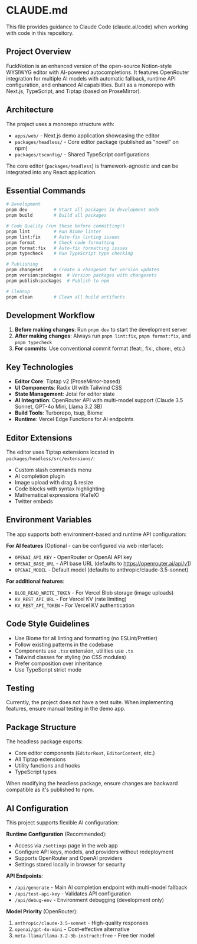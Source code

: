 # CLAUDE.md

This file provides guidance to Claude Code (claude.ai/code) when working with code in this repository.

## Project Overview

FuckNotion is an enhanced version of the open-source Notion-style WYSIWYG editor with AI-powered autocompletions. It features OpenRouter integration for multiple AI models with automatic fallback, runtime API configuration, and enhanced AI capabilities. Built as a monorepo with Next.js, TypeScript, and Tiptap (based on ProseMirror).

## Architecture

The project uses a monorepo structure with:
- `apps/web/` - Next.js demo application showcasing the editor
- `packages/headless/` - Core editor package (published as "novel" on npm)
- `packages/tsconfig/` - Shared TypeScript configurations

The core editor (`packages/headless`) is framework-agnostic and can be integrated into any React application.

## Essential Commands

```bash
# Development
pnpm dev          # Start all packages in development mode
pnpm build        # Build all packages

# Code Quality (run these before committing!)
pnpm lint         # Run Biome linter
pnpm lint:fix     # Auto-fix linting issues
pnpm format       # Check code formatting
pnpm format:fix   # Auto-fix formatting issues
pnpm typecheck    # Run TypeScript type checking

# Publishing
pnpm changeset    # Create a changeset for version updates
pnpm version:packages  # Version packages with changesets
pnpm publish:packages  # Publish to npm

# Cleanup
pnpm clean        # Clean all build artifacts
```

## Development Workflow

1. **Before making changes**: Run `pnpm dev` to start the development server
2. **After making changes**: Always run `pnpm lint:fix`, `pnpm format:fix`, and `pnpm typecheck`
3. **For commits**: Use conventional commit format (feat:, fix:, chore:, etc.)

## Key Technologies

- **Editor Core**: Tiptap v2 (ProseMirror-based)
- **UI Components**: Radix UI with Tailwind CSS
- **State Management**: Jotai for editor state
- **AI Integration**: OpenRouter API with multi-model support (Claude 3.5 Sonnet, GPT-4o Mini, Llama 3.2 3B)
- **Build Tools**: Turborepo, tsup, Biome
- **Runtime**: Vercel Edge Functions for AI endpoints

## Editor Extensions

The editor uses Tiptap extensions located in `packages/headless/src/extensions/`:
- Custom slash commands menu
- AI completion plugin
- Image upload with drag & resize
- Code blocks with syntax highlighting
- Mathematical expressions (KaTeX)
- Twitter embeds

## Environment Variables

The app supports both environment-based and runtime API configuration:

**For AI features** (Optional - can be configured via web interface):
- `OPENAI_API_KEY` - OpenRouter or OpenAI API key
- `OPENAI_BASE_URL` - API base URL (defaults to https://openrouter.ai/api/v1)
- `OPENAI_MODEL` - Default model (defaults to anthropic/claude-3.5-sonnet)

**For additional features**:
- `BLOB_READ_WRITE_TOKEN` - For Vercel Blob storage (image uploads)
- `KV_REST_API_URL` - For Vercel KV (rate limiting)
- `KV_REST_API_TOKEN` - For Vercel KV authentication

## Code Style Guidelines

- Use Biome for all linting and formatting (no ESLint/Prettier)
- Follow existing patterns in the codebase
- Components use `.tsx` extension, utilities use `.ts`
- Tailwind classes for styling (no CSS modules)
- Prefer composition over inheritance
- Use TypeScript strict mode

## Testing

Currently, the project does not have a test suite. When implementing features, ensure manual testing in the demo app.

## Package Structure

The headless package exports:
- Core editor components (`EditorRoot`, `EditorContent`, etc.)
- All Tiptap extensions
- Utility functions and hooks
- TypeScript types

When modifying the headless package, ensure changes are backward compatible as it's published to npm.

## AI Configuration

This project supports flexible AI configuration:

**Runtime Configuration** (Recommended):
- Access via `/settings` page in the web app
- Configure API keys, models, and providers without redeployment
- Supports OpenRouter and OpenAI providers
- Settings stored locally in browser for security

**API Endpoints**:
- `/api/generate` - Main AI completion endpoint with multi-model fallback
- `/api/test-api-key` - Validates API configuration
- `/api/debug-env` - Environment debugging (development only)

**Model Priority** (OpenRouter):
1. `anthropic/claude-3.5-sonnet` - High-quality responses
2. `openai/gpt-4o-mini` - Cost-effective alternative  
3. `meta-llama/llama-3.2-3b-instruct:free` - Free tier model